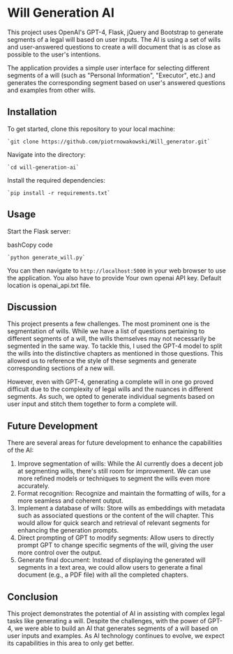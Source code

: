 
# Will Generation AI

This project uses OpenAI's GPT-4, Flask, jQuery and Bootstrap to generate segments of a legal will based on user inputs. The AI is using  a set of wills and user-answered questions to create a will document that is as close as possible to the user's intentions.

The application provides a simple user interface for selecting different segments of a will (such as "Personal Information", "Executor", etc.) and generates the corresponding segment based on user's answered questions and examples from other wills.

## Installation

To get started, clone this repository to your local machine:

    `git clone https://github.com/piotrnowakowski/Will_generator.git`

Navigate into the directory:

    `cd will-generation-ai`

Install the required dependencies:

    `pip install -r requirements.txt`

## Usage

Start the Flask server:

bashCopy code

    `python generate_will.py`

You can then navigate to `http://localhost:5000` in your web browser to use the application.
You also have to provide Your own openai API key. Default location is openai_api.txt file.

## Discussion

This project presents a few challenges. The most prominent one is the segmentation of wills. While we have a list of questions pertaining to different segments of a will, the wills themselves may not necessarily be segmented in the same way. To tackle this, I used the GPT-4 model to split the wills into the distinctive chapters as mentioned in those questions. This allowed us to reference the style of these segments and generate corresponding sections of a new will.

However, even with GPT-4, generating a complete will in one go proved difficult due to the complexity of legal wills and the nuances in different segments. As such, we opted to generate individual segments based on user input and stitch them together to form a complete will.

## Future Development

There are several areas for future development to enhance the capabilities of the AI:

1. Improve segmentation of wills: While the AI currently does a decent job at segmenting wills, there's still room for improvement. We can use more refined models or techniques to segment the wills even more accurately.
2. Format recognition: Recognize and maintain the formatting of wills, for a more seamless and coherent output.
3. Implement a database of wills: Store wills as embeddings with metadata such as associated questions or the content of the will chapter. This would allow for quick search and retrieval of relevant segments for enhancing the generation prompts.
4. Direct prompting of GPT to modify segments: Allow users to directly prompt GPT to change specific segments of the will, giving the user more control over the output.
5. Generate final document: Instead of displaying the generated will segments in a text area, we could allow users to generate a final document (e.g., a PDF file) with all the completed chapters.

## Conclusion

This project demonstrates the potential of AI in assisting with complex legal tasks like generating a will. Despite the challenges, with the power of GPT-4, we were able to build an AI that generates segments of a will based on user inputs and examples. As AI technology continues to evolve, we expect its capabilities in this area to only get better.
